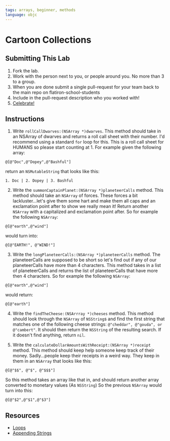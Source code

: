 ```yaml
---
tags: arrays, beginner, methods
language: objc
---
```


# Cartoon Collections

## Submitting This Lab

  1. Fork the lab.
  2. Work with the person next to you, or people around you. No more than 3 to a group.
  3. When you are done submit a single pull-request for your team back to the main repo on flatiron-school-students
  4. Include in the pull-request description who you worked with!
  5. [Celebrate!](https://www.youtube.com/watch?v=StTqXEQ2l-Y&feature=kp)

## Instructions

  1. Write `rollCallDwarves:(NSArray *)dwarves`. This method should take in an NSArray of dwarves and returns a roll call sheet with their number. I'd recommend using a standard `for` loop for this. This is a roll call sheet for HUMANS so please start counting at 1. For example given the following array:

  ```
  @[@"Doc",@"Dopey",@"Bashful"]
  ```

  return an `NSMutableString` that looks like this:

  ```
  1. Doc | 2. Dopey | 3. Bashful
  ```

  2. Write the `summonCaptainPlanet:(NSArray *)planeteerCalls` method. This method should take an `NSArray` of forces. These forces a bit lackluster...let's give them some hart and make them all caps and an exclamation point after to show we really mean it! Return another `NSArray` with a capitalized and exclamation point after. So for example the following `NSArray`:

  ```
  @[@"earth",@"wind"]
  ```

  would turn into:

  ```
  @[@"EARTH!", @"WIND!"]
  ```

  3. Write the `longPlaneteerCalls:(NSArray *)planeteerCalls` method. The planeteerCalls are supposed to be short so let's find out if any of our planeteerCalls have more than 4 characters. This method takes in a list of planeteerCalls and returns the list of planeteerCalls that have more then 4 characters. So for example the following `NSArray`:

  ```
  @[@"earth",@"wind"]
  ```

  would return:

  ```
  @[@"earth"]
  ```

  4. Write the `findTheCheese:(NSArrray *)cheeses` method. This method should look through the `NSArray` of `NSString`s and find the first string that matches one of the following cheese strings: `@"cheddar", @"gouda", or @"cambert"`. It should then return the `NSString` of the resulting search. If it doesn't find anything, return `nil`.

  5. Write the `calculateDollarAmountsWithReceipt:(NSArray *)receipt` method. This method should keep help someone keep track of their money. Sadly...people keep their receipts in a weird way. They keep in them in an `NSArray` that looks like this:

  ```
  @[@"$$", @"$", @"$$$"]
  ```

  So this method takes an array like that in, and should return another array converted to monetary values (As `NSString`) So the previous `NSArray` would turn into this:

  ```
  @[@"$2",@"$1",@"$3"]
  ```

## Resources

  * [Loops](https://mobileappmastery.com/objective-c-loops/)
  * [Appending Strings](http://www.idev101.com/code/Objective-C/Strings/concat.html)

